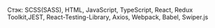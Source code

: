 Стэк: SCSS(SASS), HTML, JavaScript, TypeScript, React, Redux Toolkit,JEST, React-Testing-Library, Axios, Webpack, Babel, Swiper.js
